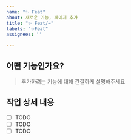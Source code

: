 ```yaml
---
name: "✨ Feat"
about: 새로운 기능, 페이지 추가
title: "✨ Feat/~"
labels: "✨Feat"
assignees: ''

---
```


## 어떤 기능인가요?

> 추가하려는 기능에 대해 간결하게 설명해주세요

## 작업 상세 내용

- [ ] TODO
- [ ] TODO
- [ ] TODO
